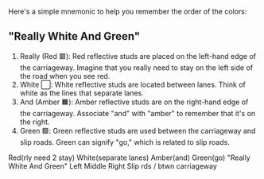 
Here's a simple mnemonic to help you remember the order of the colors: 

## "Really White And Green" 

1. Really (Red 🟥): Red reflective studs are placed on the left-hand edge of the carriageway. Imagine that you really need to stay on the left side of the road when you see red.
2. White ⬜️: White reflective studs are located between lanes. Think of white as the lines that separate lanes.
3. And (Amber 🟧): Amber reflective studs are on the right-hand edge of the carriageway. Associate "and" with "amber" to remember that it's on the right.
4. Green 🟩: Green reflective studs are used between the carriageway and slip roads. Green can signify "go," which is related to slip roads. 

Red(rly need 2 stay) White(separate lanes) Amber(and) Green(go)
"Really White And Green"
Left Middle Right Slip rds / btwn carriageway 